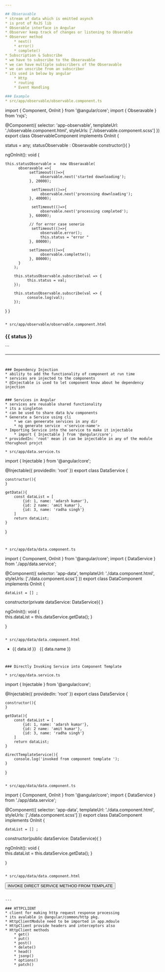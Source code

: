 ```yaml
---

## Obseravable 
* stream of data which is emitted asynch 
* is prot of RxJS lib 
* Obserable interface in Angular 
* Observer keep track of changes or listening to Obserable 
* Observer method 
	* next()
	* error()
	* complete()
* Subscription & Subscribe
* we have to subscribe to the Obseravable 
* we can have multiple subscribers of the Obseravable
* we can unscribe from an subscriber 
* its used in below by angular 
	* Http
	* routing 
	* Event Handling 

### Example 
* src/app/observable/observable.component.ts
```
import { Component, OnInit } from '@angular/core';
import { Obseravable } from 'rxjs';

@Component({
  selector: 'app-observable',
  templateUrl: './observable.component.html',
  styleUrls: ['./observable.component.scss']
})
export class ObservableComponent implements OnInit {

  status = any;
  statusObservable : Obseravable<any>
  constructor(){
  }
  
  ngOnInit(): void {   
  
    this.statusObservable =  new Obseravable(
          obseravable =>{
          	   setTimeout(()=>{
                    observable.next('started downloading');
          	   }, 20000);

          	    setTimeout(()=>{
                    observable.next('processing downloading');
          	   }, 40000);

          	    setTimeout(()=>{
                    observable.next('processing completed');
          	   }, 60000);

          	   // for error case senerio 
          	    setTimeout(()=>{
                    observable.error();
                    this.status = "error "
          	   }, 80000);

          	   setTimeout(()=>{
                    observable.complette();
          	   }, 80000);
          }
     	);

     	this.statusObservable.subscribe(val => {
     		  this.status = val;
     	});

     	this.statusObservable.subscribe(val => {
     		  console.log(val);
     	});
  }
}
```

* src/app/observable/observable.component.html
```
  <h3> {{ status }} </h3>
```

--- 
```


### Dependency Injection 
* ability to add the functionality of component at run time 
* services are injected to the components 
* @Injectable is used to let component know about he dependency injection 


### Services in Angular 
* services are reusable shared functionality 
* its a singleton 
* can be used to share data b/w components
* Generate a Service using cli 
	* we can geneerate services in any dir 
	* ng generate service  <'service-name'>
* Importing Service into the service to make it injectable 
	* import { Injectable } from '@angular/core';
* providedIn: 'root' mean it can be injectable in any of the module thorughout projct 

* src/app/data.service.ts
```
import { Injectable } from '@angular/core';

@Injectable({
	providedIn: 'root'
})
export class DataService {

	constructor(){
	}

	getData(){
		const dataList = [
            {id: 1, name: 'adarsh kumar'},
            {id: 2 name: 'amit kumar'},
            {id: 3, name: 'radha singh'}
		]
		return dataList;
	}
}

```	


* src/app/data/data.component.ts
```
import { Component, OnInit } from '@angular/core';
import { DataService } from './app/data.service';

@Component({
  selector: 'app-data',
  templateUrl: './data.component.html',
  styleUrls: ['./data.component.scss']
})
export class DataComponent implements OnInit {

	dataList = [] ;

  constructor(private dataService: DataService){
  }
  
  ngOnInit(): void {   
  	this.dataList = this.dataService.getData();
  }

}
```

* src/app/data/data.component.html
```
<div>
   <ul>
     <li *ngFor="let data of dataList">
         {{ data.id }} &nbsp; {{ data.name }}
     </li>
   </ul>
</div>

```


### Directly Invoking Service into Component Template 

* src/app/data.service.ts
```
import { Injectable } from '@angular/core';

@Injectable({
	providedIn: 'root'
})
export class DataService {

	constructor(){
	}

	getData(){
		const dataList = [
            {id: 1, name: 'adarsh kumar'},
            {id: 2 name: 'amit kumar'},
            {id: 3, name: 'radha singh'}
		]
		return dataList;
	}

	directTemplateService(){
		console.log('invoked from component template ');
	}
}

```	

* src/app/data/data.component.ts
```
import { Component, OnInit } from '@angular/core';
import { DataService } from './app/data.service';

@Component({
  selector: 'app-data',
  templateUrl: './data.component.html',
  styleUrls: ['./data.component.scss']
})
export class DataComponent implements OnInit {

	dataList = [] ;

  constructor(public dataService: DataService){
  }
  
  ngOnInit(): void {   
  	this.dataList = this.dataService.getData();
  }

}
```

* src/app/data/data.component.html
```
<div>
   <button (click)="dataService.directTemplateService()">INVOKE DIRECT SERVICE METHOD FROM TEMPLATE</button>
</div>

```

---

### HTTPCLIENT 
* client for making http request response processing 
* its avalable in @angular/common/http pkg.
* HttpClientModule need to be imported in app.mdoule 
* HttpClient provide headers and interceptors also 
* HttpClient methods 
	* get()
	* put()
	* post()
	* delete() 
	* head()
	* jsonp()
	* options()
	* patch()




	
